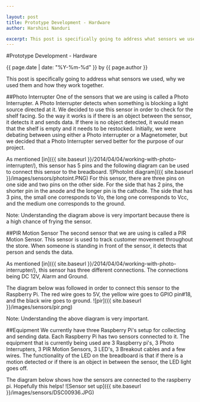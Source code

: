 ```yaml
---

layout: post
title: Prototype Development - Hardware
author: Harshini Nanduri

excerpt: This post is specifically going to address what sensors we used, why we used them and how they work together. 
---
```

#Prototype Development - Hardware
<p class='blog-post-meta'>{{ page.date | date: "%Y-%m-%d" }} by {{ page.author }}</p>

This post is specifically going to address what sensors we used, why we used them and how they work together. 

##Photo Interrupter
One of the sensors that we are using is called a Photo Interrupter. A Photo Interrupter detects when something is blocking a light source directed at it. We decided to use this sensor in order to check for the shelf facing. So the way it works is if there is an object between the sensor, it detects it and sends data. If there is no object detected, it would mean that the shelf is empty and it needs to be restocked. 
Initially, we were debating between using either a Photo interrupter or a Magnetometer, but we decided that a Photo Interrupter served better for the purpose of our project. 

As mentioned [in]({{ site.baseurl }}/2014/04/04/working-with-photo-interrupter/), this sensor has 5 pins and the following diagram can be used to connect this sensor to the breadboard.
![PhotoInt diagram]({{ site.baseurl }}/images/sensors/photoint.PNG)
For this sensor, there are three pins on one side and two pins on the other side. For the side that has 2 pins, the shorter pin in the anode and the longer pin is the cathode. The side that has 3 pins, the small one corresponds to Vo, the long one corresponds to Vcc, and the medium one corresponds to the ground. 

Note: Understanding the diagram above is very important because there is a high chance of frying the sensor.  

##PIR Motion Sensor
The second sensor that we are using is called a PIR Motion Sensor. This sensor is used to track customer movement throughout the store. 
When someone is standing in front of the sensor, it detects that person and sends the data. 

As mentioned [in]({{ site.baseurl }}/2014/04/04/working-with-photo-interrupter/), this sensor has three different connections. The connections being DC 12V, Alarm and Ground. 

The diagram below was followed in order to connect this sensor to the Raspberry Pi. The red wire goes to 5V, the yellow wire goes to GPIO pin#18, and the black wire goes to ground. 
![pir]({{ site.baseurl }}/images/sensors/pir.png) 

Note: Understanding the above diagram is very important. 

##Equipment 
We currently have three Raspberry Pi's setup for collecting and sending data. Each Raspberry Pi has two sensors connected to it. 
The equipment that is currently being used are 3 Raspberry pi's, 3 Photo Interrupters, 3 PIR Motion Sensors, 3 LED's, 3 Breakout cables and a few wires. 
The functionality of the LED on the breadboard is that if there is a motion detected or if there is an object in between the sensor, the LED light goes off. 

The diagram below shows how the sensors are connected to the raspberry pi. Hopefully this helps! 
![Sensor set up]({{ site.baseurl }}/images/sensors/DSC00936.JPG)
